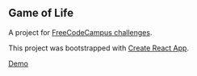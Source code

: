 ## Game of Life

A project for [FreeCodeCampus challenges](https://www.freecodecamp.org/challenges/visualize-data-with-a-bar-chart).

This project was bootstrapped with [Create React App](https://github.com/facebookincubator/create-react-app).

[Demo](https://guoxiaoyang.github.io/game-of-life/)

